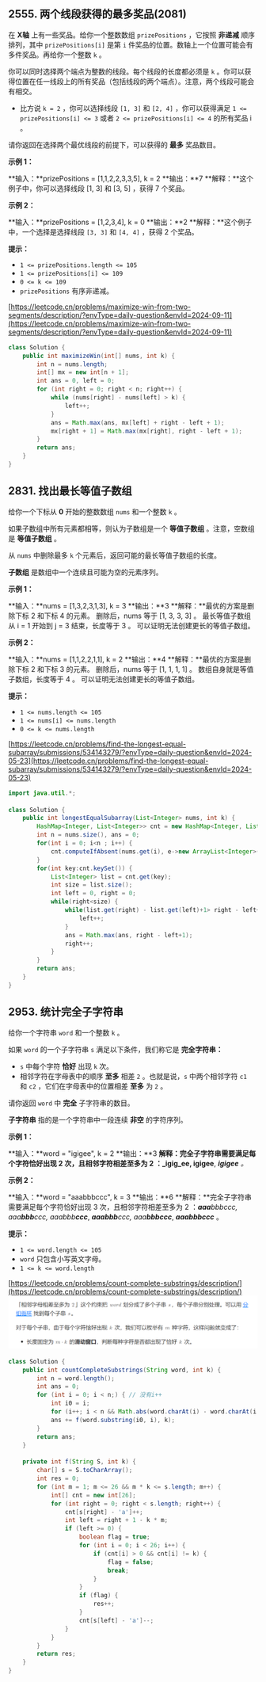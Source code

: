 2555\. 两个线段获得的最多奖品(2081)
------------------

在 **X轴** 上有一些奖品。给你一个整数数组 `prizePositions` ，它按照 **非递减** 顺序排列，其中 `prizePositions[i]` 是第 `i` 件奖品的位置。数轴上一个位置可能会有多件奖品。再给你一个整数 `k` 。

你可以同时选择两个端点为整数的线段。每个线段的长度都必须是 `k` 。你可以获得位置在任一线段上的所有奖品（包括线段的两个端点）。注意，两个线段可能会有相交。

*   比方说 `k = 2` ，你可以选择线段 `[1, 3]` 和 `[2, 4]` ，你可以获得满足 `1 <= prizePositions[i] <= 3` 或者 `2 <= prizePositions[i] <= 4` 的所有奖品 i 。

请你返回在选择两个最优线段的前提下，可以获得的 **最多** 奖品数目。

**示例 1：**

**输入：**prizePositions = \[1,1,2,2,3,3,5\], k = 2
**输出：**7
**解释：**这个例子中，你可以选择线段 \[1, 3\] 和 \[3, 5\] ，获得 7 个奖品。

**示例 2：**

**输入：**prizePositions = \[1,2,3,4\], k = 0
**输出：**2
**解释：**这个例子中，一个选择是选择线段 `[3, 3]` 和 `[4, 4]` ，获得 2 个奖品。

**提示：**

*   `1 <= prizePositions.length <= 105`
*   `1 <= prizePositions[i] <= 109`
*   `0 <= k <= 109`
*   `prizePositions` 有序非递减。

[https://leetcode.cn/problems/maximize-win-from-two-segments/description/?envType=daily-question&envId=2024-09-11](https://leetcode.cn/problems/maximize-win-from-two-segments/description/?envType=daily-question&envId=2024-09-11)

```java
class Solution {
    public int maximizeWin(int[] nums, int k) {
        int n = nums.length;
        int[] mx = new int[n + 1];
        int ans = 0, left = 0;
        for (int right = 0; right < n; right++) {
            while (nums[right] - nums[left] > k) {
                left++;
            }
            ans = Math.max(ans, mx[left] + right - left + 1);
            mx[right + 1] = Math.max(mx[right], right - left + 1);
        }
        return ans;
    }
}
```



2831\. 找出最长等值子数组
----------------

给你一个下标从 **0** 开始的整数数组 `nums` 和一个整数 `k` 。

如果子数组中所有元素都相等，则认为子数组是一个 **等值子数组** 。注意，空数组是 **等值子数组** 。

从 `nums` 中删除最多 `k` 个元素后，返回可能的最长等值子数组的长度。

**子数组** 是数组中一个连续且可能为空的元素序列。

**示例 1：**

**输入：**nums = \[1,3,2,3,1,3\], k = 3
**输出：**3
**解释：**最优的方案是删除下标 2 和下标 4 的元素。
删除后，nums 等于 \[1, 3, 3, 3\] 。
最长等值子数组从 i = 1 开始到 j = 3 结束，长度等于 3 。
可以证明无法创建更长的等值子数组。

**示例 2：**

**输入：**nums = \[1,1,2,2,1,1\], k = 2
**输出：**4
**解释：**最优的方案是删除下标 2 和下标 3 的元素。 
删除后，nums 等于 \[1, 1, 1, 1\] 。 
数组自身就是等值子数组，长度等于 4 。 
可以证明无法创建更长的等值子数组。

**提示：**

*   `1 <= nums.length <= 105`
*   `1 <= nums[i] <= nums.length`
*   `0 <= k <= nums.length`

[https://leetcode.cn/problems/find-the-longest-equal-subarray/submissions/534143279/?envType=daily-question&envId=2024-05-23](https://leetcode.cn/problems/find-the-longest-equal-subarray/submissions/534143279/?envType=daily-question&envId=2024-05-23)

```java
import java.util.*;

class Solution {
    public int longestEqualSubarray(List<Integer> nums, int k) {
    	HashMap<Integer, List<Integer>> cnt = new HashMap<Integer, List<Integer>>();
    	int n = nums.size(), ans = 0;
    	for(int i = 0; i<n ; i++) {
    		cnt.computeIfAbsent(nums.get(i), e->new ArrayList<Integer>()).add(i);   		
    	}
    	for(int key:cnt.keySet()) {
    		List<Integer> list = cnt.get(key);
    		int size = list.size();
    		int left = 0, right = 0;
    		while(right<size) {
    			while(list.get(right) - list.get(left)+1> right - left+1+k) {
    				left++;
    			}
    			ans = Math.max(ans, right - left+1);
    			right++;
    		}
    	}
    	return ans;
    }
}
```

2953\. 统计完全子字符串
---------------

给你一个字符串 `word` 和一个整数 `k` 。

如果 `word` 的一个子字符串 `s` 满足以下条件，我们称它是 **完全字符串：**

*   `s` 中每个字符 **恰好** 出现 `k` 次。
*   相邻字符在字母表中的顺序 **至多** 相差 `2` 。也就是说，`s` 中两个相邻字符 `c1` 和 `c2` ，它们在字母表中的位置相差 **至多** 为 `2` 。

请你返回 `word` 中 **完全** 子字符串的数目。

**子字符串** 指的是一个字符串中一段连续 **非空** 的字符序列。

**示例 1：**

**输入：**word = "igigee", k = 2
**输出：**3
**解释：**完全子字符串需要满足每个字符恰好出现 2 次，且相邻字符相差至多为 2 ：_**igig**_ee, igig**ee**, _**igigee** 。_

**示例 2：**

**输入：**word = "aaabbbccc", k = 3
**输出：**6
**解释：**完全子字符串需要满足每个字符恰好出现 3 次，且相邻字符相差至多为 2 ：_**aaa**_bbbccc, aaa_**bbb**_ccc, aaabbb_**ccc**_, _**aaabbb**_ccc, aaa_**bbbccc**_, _**aaabbbccc**_ 。

**提示：**

*   `1 <= word.length <= 105`
*   `word` 只包含小写英文字母。
*   `1 <= k <= word.length`

[https://leetcode.cn/problems/count-complete-substrings/description/](https://leetcode.cn/problems/count-complete-substrings/description/)
![img.png](img.png)
```java
class Solution {
    public int countCompleteSubstrings(String word, int k) {
        int n = word.length();
        int ans = 0;
        for (int i = 0; i < n;) { // 没有i++
            int i0 = i;
            for (i++; i < n && Math.abs(word.charAt(i) - word.charAt(i - 1)) <= 2; i++);
            ans += f(word.substring(i0, i), k);
        }
        return ans;
    }

    private int f(String S, int k) {
        char[] s = S.toCharArray();
        int res = 0;
        for (int m = 1; m <= 26 && m * k <= s.length; m++) {
            int[] cnt = new int[26];
            for (int right = 0; right < s.length; right++) {
                cnt[s[right] - 'a']++;
                int left = right + 1 - k * m;
                if (left >= 0) {
                    boolean flag = true;
                    for (int i = 0; i < 26; i++) {
                        if (cnt[i] > 0 && cnt[i] != k) {
                            flag = false;
                            break;
                        }
                    }
                    if (flag) {
                        res++;
                    }
                    cnt[s[left] - 'a']--;
                }
            }
        }
        return res;
    }
}
```